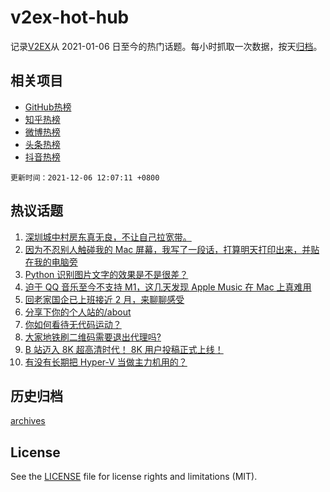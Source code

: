 # v2ex-hot-hub

 记录[V2EX](https://www.v2ex.com/)从 2021-01-06 日至今的热门话题。每小时抓取一次数据，按天[归档](archives)。
 
 ## 相关项目

- [GitHub热榜](https://github.com/snaildev/github-hot-hub)
- [知乎热榜](https://github.com/snaildev/zhihu-hot-hub)
- [微博热榜](https://github.com/snaildev/weibo-hot-hub)
- [头条热榜](https://github.com/snaildev/toutiao-hot-hub)
- [抖音热榜](https://github.com/snaildev/douyin-hot-hub)


 `更新时间：2021-12-06 12:07:11 +0800`

## 热议话题

1. [深圳城中村房东真无良，不让自己拉宽带。](https://www.v2ex.com/t/820158)
1. [因为不忍别人触碰我的 Mac 屏幕，我写了一段话，打算明天打印出来，并贴在我的电脑旁](https://www.v2ex.com/t/820231)
1. [Python 识别图片文字的效果是不是很差？](https://www.v2ex.com/t/820234)
1. [迫于 QQ 音乐至今不支持 M1，这几天发现 Apple Music 在 Mac 上真难用](https://www.v2ex.com/t/820232)
1. [回老家国企已上班接近 2 月，来聊聊感受](https://www.v2ex.com/t/820224)
1. [分享下你的个人站的/about](https://www.v2ex.com/t/820154)
1. [你如何看待无代码运动？](https://www.v2ex.com/t/820257)
1. [大家地铁刷二维码需要退出代理吗?](https://www.v2ex.com/t/820249)
1. [B 站迈入 8K 超高清时代！ 8K 用户投稿正式上线！](https://www.v2ex.com/t/820279)
1. [有没有长期把 Hyper-V 当做主力机用的？](https://www.v2ex.com/t/820178)

## 历史归档

[archives](archives)

## License

See the [LICENSE](LICENSE) file for license rights and limitations (MIT).
